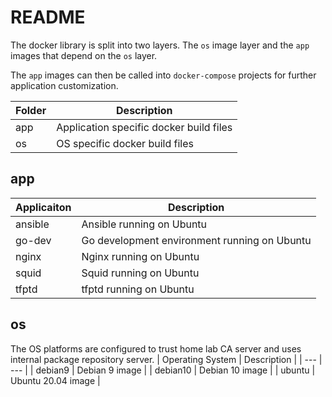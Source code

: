 # README
The docker library is split into two layers.  The `os` image layer and the `app` images that depend on the `os` layer.

The `app` images can then be called into `docker-compose` projects for further application customization.

| Folder | Description |
| --- | --- |
| app | Application specific docker build files |
| os | OS specific docker build files |

## app
| Applicaiton | Description |
| --- | --- |
| ansible | Ansible running on Ubuntu |
| go-dev | Go development environment running on Ubuntu |
| nginx | Nginx running on Ubuntu | 
| squid | Squid running on Ubuntu | 
| tfptd | tfptd running on Ubuntu | 

## os
The OS platforms are configured to trust home lab CA server and uses internal package repository server.
| Operating System | Description |
| --- | --- |
| debian9 | Debian 9 image |
| debian10 | Debian 10 image |
| ubuntu | Ubuntu 20.04 image |

